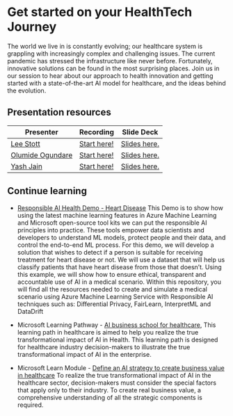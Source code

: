 # Get started on your HealthTech Journey

The world we live in is constantly evolving; our healthcare system is grappling with increasingly complex and challenging issues. The current pandemic has stressed the infrastructure like never before. Fortunately, innovative solutions can be found in the most surprising places. Join us in our session to hear about our approach to health innovation and getting started with a state-of-the-art AI model for healthcare, and the ideas behind the evolution.

## Presentation resources

| Presenter | Recording | Slide Deck |
| - | - | - |
| [Lee Stott](https://twitter.com/lee_stott) | [Start here!](https://myignite.microsoft.com/sessions/545d828d-9d32-4437-a036-b7229a175ad7) | [Slides here.](https://medius.studios.ms/video/asset/PPT/IG20-LRN154) |
| [Olumide Ogundare](https://www.linkedin.com/in/olumideogundare/) | [Start here!](https://myignite.microsoft.com/sessions/d6ad8ca3-858b-4b9a-9c49-7c8b059d2fe7) | [Slides here.](https://medius.studios.ms/video/asset/PPT/IG20-LRN156) |
| [Yash Jain](https://www.linkedin.com/in/yjain21/) | [Start here!](https://myignite.microsoft.com/sessions/b9c37809-66e7-4b2c-bdc6-c7eddccfc990) | [Slides here.](https://medius.studios.ms/video/asset/PPT/IG20-LRN155) |

## Continue learning

- [Responsible AI Health Demo - Heart Disease](https://github.com/leestott/ResponsibleAI)
This Demo is to show how using the latest machine learning features in Azure Machine Learning and Microsoft open-source tool kits we can put the responsible AI principles into practice. These tools empower data scientists and developers to understand ML models, protect people and their data, and control the end-to-end ML process. For this demo, we will develop a solution that wishes to detect if a person is suitable for receiving treatment for heart disease or not. We will use a dataset that will help us classify patients that have heart disease from those that doesn’t. Using this example, we will show how to ensure ethical, transparent and accountable use of AI in a medical scenario. Within this repository, you will find all the resources needed to create and simulate a medical scenario using Azure Machine Learning Service with Responsible AI techniques such as: Differential Privacy, FairLearn, InterpretML and DataDrift

- Microsoft Learning Pathway - [AI business school for healthcare](https://docs.microsoft.com/learn/paths/ai-business-school-healthcare?WT.mc_id=ignite2020_techseries), This learning path in healthcare is aimed to help you realize the true transformational impact of AI in Health. This learning path is designed for healthcare industry decision-makers to illustrate the true transformational impact of AI in the enterprise.

- Microsoft Learn Module - [Define an AI strategy to create business value in healthcare](https://docs.microsoft.com/learn/modules/ai-strategy-in-healthcare/?WT.mc_id=ignite2020_techseries) To realize the true transformational impact of AI in the healthcare sector, decision-makers must consider the special factors that apply only to their industry. To create real business value, a comprehensive understanding of all the strategic components is required.
